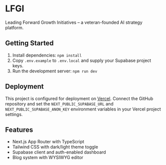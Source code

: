 # LFGI

Leading Forward Growth Initiatives – a veteran-founded AI strategy platform.

## Getting Started

1. Install dependencies: `npm install`
2. Copy `.env.example` to `.env.local` and supply your Supabase project keys.
3. Run the development server: `npm run dev`

## Deployment

This project is configured for deployment on [Vercel](https://vercel.com/).
Connect the GitHub repository and set the `NEXT_PUBLIC_SUPABASE_URL` and
`NEXT_PUBLIC_SUPABASE_ANON_KEY` environment variables in your Vercel project
settings.

## Features

- Next.js App Router with TypeScript
- Tailwind CSS with dark/light theme toggle
- Supabase client and auth-enabled dashboard
- Blog system with WYSIWYG editor
